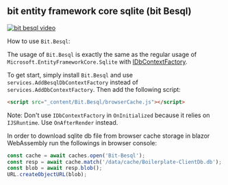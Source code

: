 ## bit entity framework core sqlite (bit Besql)

[![bit besql video](http://img.youtube.com/vi/YOUTUBE_VIDEO_ID_HERE/0.jpg)](http://www.youtube.com/watch?v=ClpMKUboJmA "bit besql video")

How to use `Bit.Besql`:

The usage of `Bit.Besql` is exactly the same as the regular usage of `Microsoft.EntityFrameworkCore.Sqlite` with [IDbContextFactory](https://learn.microsoft.com/en-us/aspnet/core/blazor/blazor-ef-core?view=aspnetcore-8.0#new-dbcontext-instances).

To get start, simply install `Bit.Besql` and use `services.AddBesqlDbContextFactory` instead of `services.AddDbContextFactory`.
Then add the following script:
```html
<script src="_content/Bit.Besql/browserCache.js"></script>
```

Note: Don't use `IDbContextFactory` in `OnInitialized` because it relies on `IJSRuntime`. Use `OnAfterRender` instead.

In order to download sqlite db file from browser cache storage in blazor WebAssembly run the followings in browser console:
```js
const cache = await caches.open('Bit-Besql');
const resp = await cache.match('/data/cache/Boilerplate-ClientDb.db');
const blob = await resp.blob();
URL.createObjectURL(blob);
```